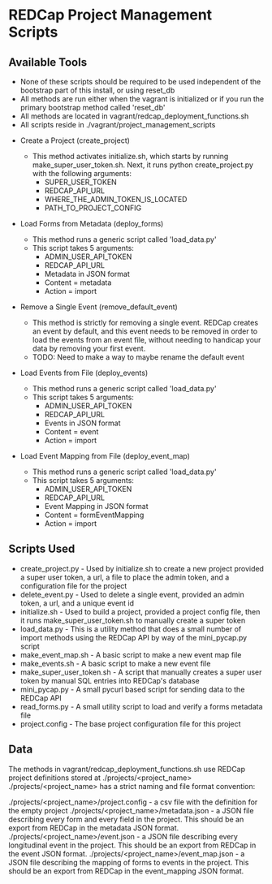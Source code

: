 # REDCap Project Management Scripts

## Available Tools
- None of these scripts should be required to be used independent of the bootstrap part of this install, or using reset_db
- All methods are run either when the vagrant is initialized or if you run the primary bootstrap method called 'reset_db'
- All methods are located in vagrant/redcap_deployment_functions.sh
- All scripts reside in ./vagrant/project_management_scripts

* Create a Project (create_project)
    - This method activates initialize.sh, which starts by running make_super_user_token.sh. Next, it runs python create_project.py with the following arguments:
        - SUPER_USER_TOKEN
        - REDCAP_API_URL
        - WHERE_THE_ADMIN_TOKEN_IS_LOCATED
        - PATH_TO_PROJECT_CONFIG
* Load Forms from Metadata (deploy_forms)
    - This method runs a generic script called 'load_data.py'
    - This script takes 5 arguments:
        - ADMIN_USER_API_TOKEN
        - REDCAP_API_URL
        - Metadata in JSON format
        - Content = metadata
        - Action = import

* Remove a Single Event (remove_default_event)
    - This method is strictly for removing a single event. REDCap creates an event by default, and this event needs to be removed in order to load the events from an event file, without needing to handicap your data by removing your first event.
    - TODO: Need to make a way to maybe rename the default event

* Load Events from File (deploy_events)
    - This method runs a generic script called 'load_data.py'
    - This script takes 5 arguments:
        - ADMIN_USER_API_TOKEN
        - REDCAP_API_URL
        - Events in JSON format
        - Content = event
        - Action = import

* Load Event Mapping from File (deploy_event_map)
    - This method runs a generic script called 'load_data.py'
    - This script takes 5 arguments:
        - ADMIN_USER_API_TOKEN
        - REDCAP_API_URL
        - Event Mapping in JSON format
        - Content = formEventMapping
        - Action = import

## Scripts Used
* create_project.py - Used by initialize.sh to create a new project provided a super user token, a url, a file to place the admin token, and a configuration file for the project
* delete_event.py - Used to delete a single event, provided an admin token, a url, and a unique event id
* initialize.sh - Used to build a project, provided a project config file, then it runs make_super_user_token.sh to manually create a super token
* load_data.py - This is a utility method that does a small number of import methods using the REDCap API by way of the mini_pycap.py script
* make_event_map.sh - A basic script to make a new event map file
* make_events.sh - A basic script to make a new event file
* make_super_user_token.sh - A script that manually creates a super user token by manual SQL entries into REDCap's database
* mini_pycap.py - A small pycurl based script for sending data to the REDCap API
* read_forms.py - A small utility script to load and verify a forms metadata file
* project.config - The base project configuration file for this project

## Data

The methods in vagrant/redcap_deployment_functions.sh use REDCap project definitions stored at ./projects/<project_name>  ./projects/<project_name> has a strict naming and file format convention:

./projects/<project_name>/project.config - a csv file with the definition for the empty project
./projects/<project_name>/metadata.json - a JSON file describing every form and every field in the project.  This should be an export from REDCap in the metadata JSON format.
./projects/<project_name>/event.json - a JSON file describing every longitudinal event in the project.  This should be an export from REDCap in the event JSON format.
./projects/<project_name>/event_map.json - a JSON file describing the mapping of forms to events in the project.  This should be an export from REDCap in the event_mapping JSON format.
